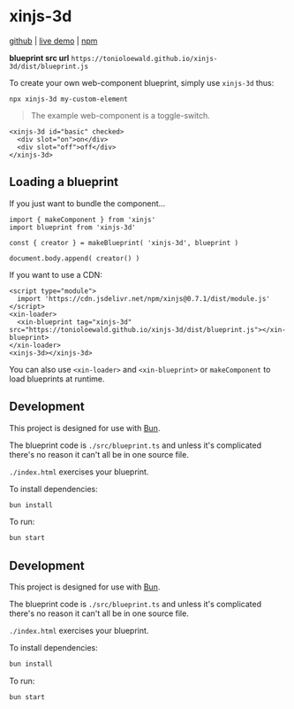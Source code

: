 # xinjs-3d

[github](https://github.com/tonioloewald/xinjs-3d/) | [live demo](https://tonioloewald.github.io/xinjs-3d/) | [npm](https://www.npmjs.com/package/xinjs-3d)

**blueprint src url** `https://tonioloewald.github.io/xinjs-3d/dist/blueprint.js`

To create your own web-component blueprint, simply use `xinjs-3d` thus:

```
npx xinjs-3d my-custom-element
```

> The example web-component is a toggle-switch.

```
<xinjs-3d id="basic" checked>
  <div slot="on">on</div>
  <div slot="off">off</div>
</xinjs-3d>
```

## Loading a blueprint

If you just want to bundle the component…

```
import { makeComponent } from 'xinjs'
import blueprint from 'xinjs-3d'

const { creator } = makeBlueprint( 'xinjs-3d', blueprint )

document.body.append( creator() )
```

If you want to use a CDN:

```
<script type="module">
  import 'https://cdn.jsdelivr.net/npm/xinjs@0.7.1/dist/module.js'
</script>
<xin-loader>
  <xin-blueprint tag="xinjs-3d" src="https://tonioloewald.github.io/xinjs-3d/dist/blueprint.js"></xin-blueprint>
</xin-loader>
<xinjs-3d></xinjs-3d>
```

You can also use `<xin-loader>` and `<xin-blueprint>` or `makeComponent` to load blueprints at runtime.

## Development

This project is designed for use with [Bun](https://bun.sh).

The blueprint code is `./src/blueprint.ts` and unless it's complicated there's no reason
it can't all be in one source file.

`./index.html` exercises your blueprint.

To install dependencies:

```bash
bun install
```

To run:

```bash
bun start
```

## Development

This project is designed for use with [Bun](https://bun.sh).

The blueprint code is `./src/blueprint.ts` and unless it's complicated there's no reason
it can't all be in one source file.

`./index.html` exercises your blueprint.

To install dependencies:

```bash
bun install
```

To run:

```bash
bun start
```

